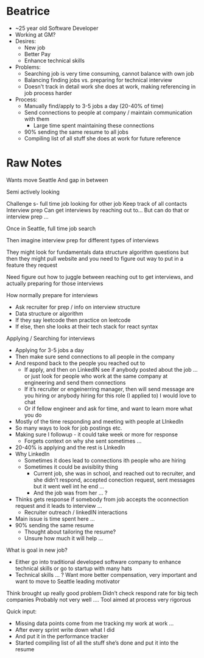 # Beatrice 

- ~25 year old Software Developer 
- Working at GM? 
- Desires: 
    - New job
    - Better Pay 
    - Enhance technical skills 
- Problems:     
    - Searching job is very time consuming, cannot balance with own job 
    - Balancing finding jobs vs. preparing for technical interview 
    - Doesn't track in detail work she does at work, making referencing in job process harder 
- Process: 
    - Manually find/apply to 3-5 jobs a day (20-40% of time) 
    - Send connections to people at company / maintain communication with them 
        - Large time spent maintaining these connections 
    - 90% sending the same resume to all jobs         
    - Compiling list of all stuff she does at work for future reference 



# Raw Notes 
Wants move Seattle 
And gap in between 

Semi actively looking 

Challenge s- full time job looking for other job 
Keep track of all contacts 
Interview prep 
Can get interviews by reaching out to… 
But can do that or interview prep … 

Once in Seattle, full time job search 

Then imagine interview prep for different types of interviews 

They might look for fundamentals data structure algorithm questions but then they might pull website and you need to figure out way to put in a feature they request 

Need figure out how to juggle between reaching out to get interviews, and actually preparing for those interviews 

How normally prepare for interviews 
- Ask recruiter for prep / info on interview structure 
- Data structure or algorithm 
- If they say leetcode then practice on leetcode 
- If else, then she looks at their tech stack for react syntax 

Applying / Searching for interviews 
- Applying for 3-5 jobs a day 
- Then make sure send connections to all people in the company 
- And respond back to the people you reached out to 
    - If apply, and then on LinkedIN see if anybody posted about the job … or just look for people who work at the same company at engineering and send them connections 
    - If it’s recruiter or engeinerring manager, then will send message are you hiring or anybody hiring for this role (I applied to) I would love to chat
    - Or if fellow engineer and ask for time, and want to learn more what you do 
- Mostly of the time responding and meeting with people at LInkedIn 
- So many ways to look for job postings etc. 
- Making sure I followup - it could take week or more for response 
    - Forgets context on why she sent sometimes … 
- 20-40% is applying and the rest is LInkedIn 
- Why LinkedIn 
    - Sometimes it does lead to connections ith people who are hiring 
    - Sometimes it could be avisiblity thing 
        - Current job, she was in school, and reached out to recruiter, and she didn’t respond, accepted conection request, sent messages but it went well int he end … 
        - And the job was from her … ? 
- Thinks gets response if somebody from job accepts the oconnection request and it leads to interview … 
    - Recruiter outreach / linkedIN interactions 
- Main issue is time spent here … 
- 90% sending the same resume 
    - Thought about tailoring the resume? 
    - Unsure how much it will help … 

What is goal in new job? 
- Either go into traditional developed software company to enhance technical skills or go to startup with many hats
- Technical skills … ? Want more better compensation, very important and want to move to Seattle leading motivator 



Think brought up really good problem 
Didn’t check respond rate for big tech companies 
Probably not very well …. 
Tool aimed at process very rigorous 

Quick input: 
- Missing data points come from me tracking my work at work … 
- After every sprint write down what I did
- And put it in the performance tracker 
- Started compiling list of all the stuff she’s done and put it into the resume 




